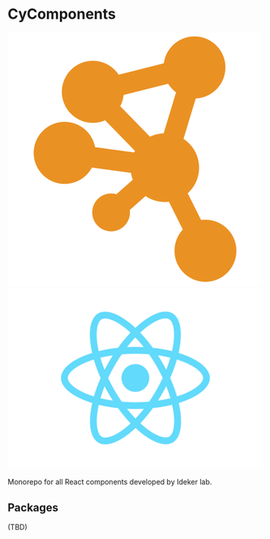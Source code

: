 # CyComponents

![](docs/images/cytoscape-logo-orange.svg)
![](docs/images/react-logo.svg)


Monorepo for all React components developed by Ideker lab.

## Packages

(TBD)
